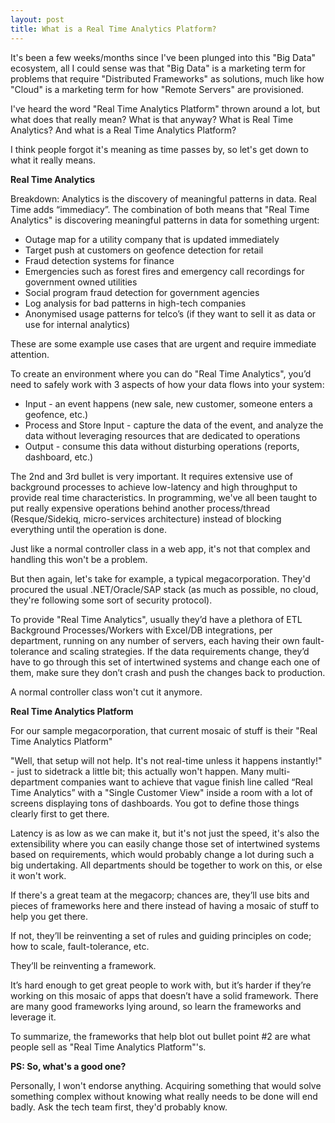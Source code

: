 ```yaml
---
layout: post
title: What is a Real Time Analytics Platform?
---
```


It's been a few weeks/months since I've been plunged into this "Big Data" ecosystem, all I could sense was that
"Big Data" is a marketing term for problems that require "Distributed Frameworks" as solutions, much like how "Cloud" is a marketing term for how "Remote Servers" are provisioned.

I've heard the word "Real Time Analytics Platform" thrown around a lot, but what does that really mean? What is that anyway? What is Real Time Analytics? And what is a Real Time Analytics Platform?

I think people forgot it's meaning as time passes by, so let's get down to what it really means.

**Real Time Analytics**

Breakdown: Analytics is the discovery of meaningful patterns in data. Real Time adds “immediacy”. The combination of both means that "Real Time Analytics" is discovering meaningful patterns in data for something urgent:

- Outage map for a utility company that is updated immediately
- Target push at customers on geofence detection for retail
- Fraud detection systems for finance
- Emergencies such as forest fires and emergency call recordings for government owned utilities
- Social program fraud detection for government agencies
- Log analysis for bad patterns in high-tech companies
- Anonymised usage patterns for telco’s (if they want to sell it as data or use for internal analytics)

These are some example use cases that are urgent and require immediate attention.

To create an environment where you can do "Real Time Analytics", you’d need to safely work with 3 aspects of how your data flows into your system:

- Input - an event happens (new sale, new customer, someone enters a geofence, etc.)
- Process and Store Input - capture the data of the event, and analyze the data without leveraging resources that are dedicated to operations
- Output - consume this data without disturbing operations (reports, dashboard, etc.)

The 2nd and 3rd bullet is very important. It requires extensive use of background processes to achieve low-latency and high throughput to provide real time characteristics. In programming, we've all been taught to put really expensive operations behind another process/thread  (Resque/Sidekiq, micro-services architecture) instead of blocking everything until the operation is done.

Just like a normal controller class in a web app, it's not that complex and handling this won't be a problem.

But then again, let's take for example, a typical megacorporation. They'd procured the usual .NET/Oracle/SAP stack (as much as possible, no cloud, they're following some sort of security protocol).

To provide "Real Time Analytics", usually they’d have a plethora of ETL Background Processes/Workers with Excel/DB integrations, per department, running on any number of servers, each having their own fault-tolerance and scaling strategies. If the data requirements change, they’d have to go through this set of intertwined systems and change each one of them, make sure they don’t crash and push the changes back to production.

A normal controller class won't cut it anymore.

**Real Time Analytics Platform**

For our sample megacorporation, that current mosaic of stuff is their "Real Time Analytics Platform"

"Well, that setup will not help. It's not real-time unless it happens instantly!" - just to sidetrack a little bit; this actually won't happen. Many multi-department companies want to achieve that vague finish line called “Real Time Analytics” with a "Single Customer View" inside a room with a lot of screens displaying tons of dashboards. You got to define those things clearly first to get there.

Latency is as low as we can make it, but it's not just the speed, it's also the extensibility where you can easily change those set of intertwined systems based on requirements, which would probably change a lot during such a big undertaking. All departments should be together to work on this, or else it won't work.

If there's a great team at the megacorp; chances are, they’ll use bits and pieces of frameworks here and there instead of having a mosaic of stuff to help you get there.

If not, they’ll be reinventing a set of rules and guiding principles on code; how to scale, fault-tolerance, etc.

They’ll be reinventing a framework.

It’s hard enough to get great people to work with, but it’s harder if they’re working on this mosaic of apps that doesn’t have a solid framework. There are many good frameworks lying around, so learn the frameworks and leverage it.

To summarize, the frameworks that help blot out bullet point #2 are what people sell as "Real Time Analytics Platform"'s.

**PS: So, what's a good one?**

Personally, I won't endorse anything. Acquiring something that would solve something complex without knowing what really needs to be done will end badly. Ask the tech team first, they'd probably know.
